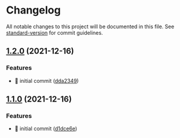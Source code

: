 # Changelog

All notable changes to this project will be documented in this file. See [standard-version](https://github.com/conventional-changelog/standard-version) for commit guidelines.

## [1.2.0](https://github.com/danydodson/prettier-config/compare/v1.1.0...v1.2.0) (2021-12-16)


### Features

* :wrench: initial commit ([dda2349](https://github.com/danydodson/prettier-config/commit/dda2349b9bf61ba8a4d5e8b94fbfab1040bcb5e7))

## [1.1.0](https://github.com/danydodson/prettier-config/compare/v0.0.1...v1.1.0) (2021-12-16)


### Features

* :wrench: initial commit ([d1dce6e](https://github.com/danydodson/prettier-config/commit/d1dce6e855ebf64af91d56bffec49f3fe32dc0db))
